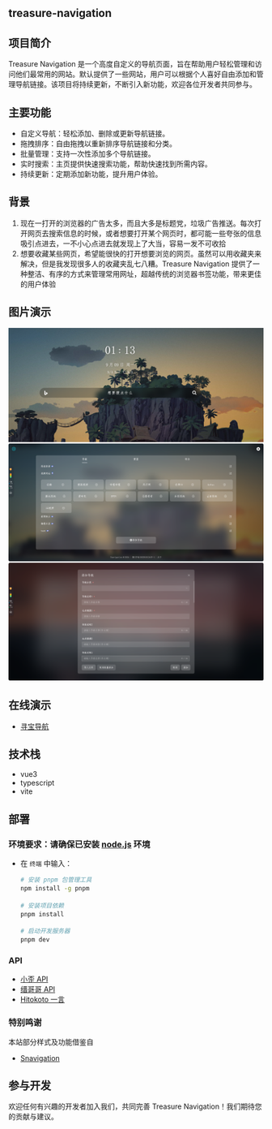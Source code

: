 ## treasure-navigation

## 项目简介

Treasure Navigation 是一个高度自定义的导航页面，旨在帮助用户轻松管理和访问他们最常用的网站。默认提供了一些网站，用户可以根据个人喜好自由添加和管理导航链接。该项目将持续更新，不断引入新功能，欢迎各位开发者共同参与。

## 主要功能

- 自定义导航：轻松添加、删除或更新导航链接。
- 拖拽排序：自由拖拽以重新排序导航链接和分类。
- 批量管理：支持一次性添加多个导航链接。
- 实时搜索：主页提供快速搜索功能，帮助快速找到所需内容。
- 持续更新：定期添加新功能，提升用户体验。

## 背景

1. 现在一打开的浏览器的广告太多，而且大多是标题党，垃圾广告推送。每次打开网页去搜索信息的时候，或者想要打开某个网页时，都可能一些夸张的信息吸引点进去，一不小心点进去就发现上了大当，容易一发不可收拾
2. 想要收藏某些网页，希望能很快的打开想要浏览的网页。虽然可以用收藏夹来解决，但是我发现很多人的收藏夹乱七八糟。Treasure Navigation 提供了一种整洁、有序的方式来管理常用网址，超越传统的浏览器书签功能，带来更佳的用户体验

## 图片演示

![alt text](image-1.png)
![alt text](image-2.png)
![alt text](image.png)

## 在线演示

- [寻宝导航](https://xionglongbing.github.io/wonderfulJourney/)

## 技术栈

- vue3
- typescript
- vite

## 部署

### 环境要求：请确保已安装 [node.js](https://nodejs.org/zh-cn/) 环境

- 在 `终端` 中输入：

  ```bash
  # 安装 pnpm 包管理工具
  npm install -g pnpm

  # 安装项目依赖
  pnpm install

  # 启动开发服务器
  pnpm dev
  ```

### API

- [小歪 API](https://api.ixiaowai.cn/)
- [缙哥哥 API](https://www.dujin.org/3618.html)
- [Hitokoto 一言](https://hitokoto.cn/)

### 特别鸣谢

本站部分样式及功能借鉴自

- [Snavigation](https://github.com/imsyy/Snavigation)

## 参与开发

欢迎任何有兴趣的开发者加入我们，共同完善 Treasure Navigation！我们期待您的贡献与建议。
